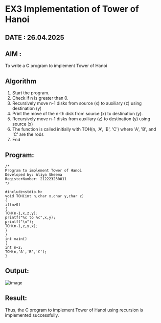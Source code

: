 # EX3 Implementation of Tower of Hanoi
## DATE : 26.04.2025
## AIM :
To write a C program to implement Tower of Hanoi

## Algorithm
1. Start the program.
2. Check if n is greater than 0.
3. Recursively move n-1 disks from source (x) to auxiliary (z) using destination (y)
4. Print the move of the n-th disk from source (x) to destination (y).
5. Recursively move n-1 disks from auxiliary (z) to destination (y) using source (x)
6. The function is called initially with TOH(n, 'A', 'B', 'C') where 'A', 'B', and 'C' are the rods
7. End

## Program:
```
/*
Program to implement Tower of Hanoi
Developed by: Aliya Sheema
RegisterNumber: 212223230011 
*/

#include<stdio.h>
void TOH(int n,char x,char y,char z)
{
if(n>0)
{
TOH(n-1,x,z,y);
printf("%c to %c",x,y);
printf("\n");
TOH(n-1,z,y,x);
}
}
int main()
{
int n=2;
TOH(n,'A','B','C');
}
```

## Output:

![image](https://github.com/user-attachments/assets/2f34179f-ac64-4f00-8bb5-c9947c010e7c)


## Result:
Thus, the C program to implement Tower of Hanoi using recursion is implemented successfully.
